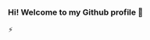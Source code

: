 ### <br></br>&nbsp;&nbsp;&nbsp;&nbsp;&nbsp;&nbsp;&nbsp;&nbsp;&nbsp;Hi! Welcome to my Github profile 👋  
&nbsp;&nbsp;&nbsp;&nbsp;&nbsp;&nbsp;&nbsp;&nbsp;&nbsp;⚡


<!--
**isilay-quorion/isilay-quorion** is a ✨ _special_ ✨ repository because its `README.md` (this file) appears on your GitHub profile.

Here are some ideas to get you started:

-🔭 I’m currently working on ...
- 🌱 I’m currently learning ...
- 👯 I’m looking to collaborate on ...
- 🤔 I’m looking for help with ...
- 💬 Ask me about ...
- 📫 How to reach me: ...
- 😄 Pronouns: ...
- ⚡ Fun fact: ...
-->
